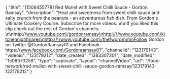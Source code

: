 {
    "title": "[1508455778] Red Mullet with Sweet Chilli Sauce - Gordon Ramsay",
    "description": "Heat and sweetness from sweet chilli sauce and salty crunch from the peanuts - an adventurous fish dish. From Gordon's Ultimate Cookery Course. Subscribe for more videos. \n\nIf you liked this clip check out the rest of Gordon's channels: \n\nhttp:\/\/www.youtube.com\/gordonramsay\nhttp:\/\/www.youtube.com\/kitchennightmares\nhttp:\/\/www.youtube.com\/thefword\n\n\nFollow Gordon on Twitter @GordonRamsay01 and Facebook https:\/\/www.facebook.com\/Gordonramsay01",
    "channelid": "123179143",
    "videoid": "123179212",
    "date_created": "1383307201",
    "date_modified": "1508373259",
    "type": "captivate",
    "layout": "channelVideo",
    "url": "\/food-network\/red-mullet-with-sweet-chilli-sauce-gordon-ramsay\/123179143-123179212"
}